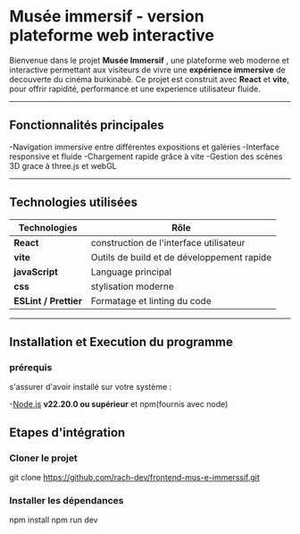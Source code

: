 # Musée immersif - version plateforme web interactive

Bienvenue dans le projet **Musée Immersif** , une plateforme web moderne et interactive permettant aux visiteurs de vivre une **expérience immersive** de decouverte du cinéma burkinabè.
Ce projet est construit avec **React** et **vite**, pour offrir rapidité, performance et une experience utilisateur fluide.

----

## Fonctionnalités principales

-Navigation immersive entre différentes expositions et galéries
-Interface responsive et fluide
-Chargement rapide grâce à vite
-Gestion des scènes 3D grace à three.js et webGL

----

## Technologies utilisées

| Technologies | Rôle |
|------------------|-------|
|**React**| construction de l'interface utilisateur |
|**vite** | Outils de build et de développement rapide |
|**javaScript**| Language principal |
|**css**| stylisation moderne|
|**ESLint / Prettier** | Formatage et linting du code |

----

## Installation et Execution du programme
### prérequis
s'assurer d'avoir installé sur votre système : 

-[Node.js](https://nodejs.org/) **v22.20.0 ou supérieur** et npm(fournis avec node)


## Etapes d'intégration
### Cloner le projet
git clone https://github.com/rach-dev/frontend-mus-e-immerssif.git

### Installer les dépendances
npm install
npm run dev
